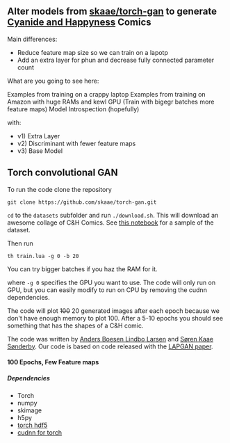## Alter models from [skaae/torch-gan](https://github.com/skaae/torch-gan) to generate [Cyanide and Happyness](http://explosm.net/) Comics

Main differences:
* Reduce feature map size so we can train on a lapotp
* Add an extra layer for phun and decrease fully connected parameter count

What are you going to see here:

Examples from training on a crappy laptop
Examples from training on Amazon with huge RAMs and kewl GPU (Train with bigegr batches more feature maps)
Model Introspection (hopefully)

with:

* v1) Extra Layer
* v2) Discriminant with fewer feature maps
* v3) Base Model



## Torch convolutional GAN
To run the code clone the repository

```
git clone https://github.com/skaae/torch-gan.git
```

`cd` to the `datasets` subfolder and run `./download.sh`. This will download an awesome collage of C&H Comics. See [this notebook](dataset_explorer.ipynb) for a sample of the dataset.

Then run

```
th train.lua -g 0 -b 20
```

You can try bigger batches if you haz the RAM for it.

where `-g 0` specifies the GPU you want to use. The code will only run on GPU, but you can easily modify to run on CPU by removing the cudnn dependencies.

The code will plot ~~100~~  20 generated images after each epoch because we don't have enough memory to plot 100.
After a 5-10 epochs you should see something that has the shapes of a C&H comic.

The code was written by [Anders Boesen Lindbo Larsen](https://github.com/andersbll) and [Søren Kaae Sønderby](https://github.com/skaae). Our code is based on code released with the [LAPGAN paper](https://github.com/facebook/eyescream). 

#### 100 Epochs, Few Feature maps



##### Dependencies
 *  Torch
 *  numpy
 *  skimage
 *  h5py
 *  [torch hdf5](https://github.com/deepmind/torch-hdf5)
 *  [cudnn for torch](https://github.com/soumith/cudnn.torch)
